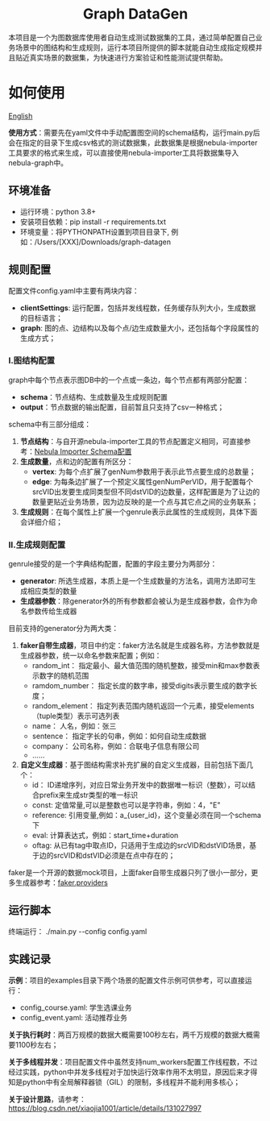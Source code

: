 <div align="center">
  <h1>Graph DataGen</h1>
</div>

本项目是一个为图数据库使用者自动生成测试数据集的工具，通过简单配置自己业务场景中的图结构和生成规则，运行本项目所提供的脚本就能自动生成指定规模并且贴近真实场景的数据集，为快速进行方案验证和性能测试提供帮助。

# 如何使用

[English](README_en.md)

**使用方式**：需要先在yaml文件中手动配置图空间的schema结构，运行main.py后会在指定的目录下生成csv格式的测试数据集，此数据集是根据nebula-importer工具要求的格式来生成，可以直接使用nebula-importer工具将数据集导入nebula-graph中。

## 环境准备
 * 运行环境：python 3.8+
 * 安装项目依赖：pip install -r requirements.txt
 * 环境变量：将PYTHONPATH设置到项目目录下, 例如：/Users/[XXX]/Downloads/graph-datagen

## 规则配置
配置文件config.yaml中主要有两块内容：
 * **clientSettings**: 运行配置，包括并发线程数，任务缓存队列大小，生成数据的目标语言； 
 * **graph**: 图的点、边结构以及每个点/边生成数量大小，还包括每个字段属性的生成方式； 

### I.图结构配置
graph中每个节点表示图DB中的一个点或一条边，每个节点都有两部分配置：
 - **schema**：节点结构、生成数量及生成规则配置
 - **output**：节点数据的输出配置，目前暂且只支持了csv一种格式； 

schema中有三部分组成：
 1. **节点结构**：与自开源nebula-importer工具的节点配置定义相同，可直接参考：[Nebula Importer Schema配置](https://docs.nebula-graph.com.cn/3.3.0/nebula-importer/use-importer/#schema)
 2. **生成数量**，点和边的配置有所区分：
    - **vertex**: 为每个点扩展了genNum参数用于表示此节点要生成的总数量； 
    - **edge**: 为每条边扩展了一个预定义属性genNumPerVID，用于配置每个srcVID出发要生成同类型但不同dstVID的边数量，这样配置是为了让边的数量更贴近业务场景，因为边反映的是一个点与其它点之间的业务联系； 
 3. **生成规则**：在每个属性上扩展一个genrule表示此属性的生成规则，具体下面会详细介绍；

### II.生成规则配置
genrule接受的是一个字典结构配置，配置的字段主要分为两部分：
 - **generator**: 所选生成器，本质上是一个生成数量的方法名，调用方法即可生成相应类型的数量
 - **生成器参数**：除generator外的所有参数都会被认为是生成器参数，会作为命名参数传给生成器
 
目前支持的generator分为两大类：
1. **faker自带生成器**，项目中约定：faker方法名就是生成器名称，方法参数就是生成器参数，统一以命名参数来配置；例如：
    * random_int：     指定最小、最大值范围的随机整数，接受min和max参数表示数字的随机范围
    * ramdom_number：  指定长度的数字串，接受digits表示要生成的数字长度； 
    * random_element： 指定列表范围内随机返回一个元素，接受elements（tuple类型）表示可选列表
    * name：           人名，例如：张三
    * sentence：       指定字长的句串，例如：如何自动生成数据
    * company：        公司名称，例如：合联电子信息有限公司
    * ……
2. **自定义生成器**：基于图结构需求补充扩展的自定义生成器，目前包括下面几个：
    * id：             ID递增序列，对应日常业务开发中的数据唯一标识（整数），可以结合prefix来生成str类型的唯一标识
    * const:           定值常量,可以是整数也可以是字符串，例如：4，"E"
    * reference:       引用变量,例如：a_{user_id}，这个变量必须在同一个schema下
    * eval:            计算表达式，例如：start_time+duration
    * oftag:           从已有tag中取点ID，只适用于生成边的srcVID和dstVID场景，基于边的srcVID和dstVID必须是在点中存在的； 

faker是一个开源的数据mock项目，上面faker自带生成器只列了很小一部分，更多生成器参考：[faker.providers](https://faker.readthedocs.io/en/master/providers/baseprovider.html)

 ## 运行脚本
 终端运行： ./main.py --config config.yaml

 ## 实践记录
**示例**：项目的examples目录下两个场景的配置文件示例可供参考，可以直接运行：
 - config_course.yaml: 学生选课业务
 - config_event.yaml: 活动推荐业务

**关于执行耗时**：两百万规模的数据大概需要100秒左右，两千万规模的数据大概需要1100秒左右； 

**关于多线程并发**：项目配置文件中虽然支持num_workers配置工作线程数，不过经过实践，python中并发多线程对于加快运行效率作用不太明显，原因后来才得知是python中有全局解释器锁（GIL）的限制，多线程并不能利用多核心； 

**关于设计思路**，请参考：https://blog.csdn.net/xiaojia1001/article/details/131027997